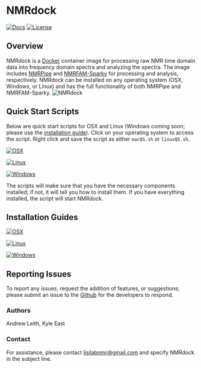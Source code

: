 
  
# NMRdock

[![Docs](https://img.shields.io/badge/docs-stable-blue.svg?style=flat-square)](https://compbiocore.github.io/nmrdock)
[![License](https://img.shields.io/github/license/compbiocore/nmrdock.svg)](https://raw.githubusercontent.com/compbiocore/nmrdock/master/LICENSE)

## Overview

NMRdock is a [Docker](https://www.docker.com/) container image for processing raw NMR time domain data into frequency domain spectra and analyzing the spectra. The image includes [NMRPipe](https://www.ibbr.umd.edu/nmrpipe/index.html) and [NMRFAM-Sparky](https://nmrfam.wisc.edu/nmrfam-sparky-distribution/) for processing and analysis, respectively. NMRdock can be installed on any operating system (OSX, Windows, or Linux) and has the full functionality of both NMRPipe and NMRFAM-Sparky.
![NMRdock](https://github.com/compbiocore/nmrdock/raw/master/docs/assets/NMRdockOverview.png)

## Quick Start Scripts

Below are quick start scripts for OSX and Linux (Windows coming soon; please use the [installation guide](https://compbiocore.github.io/nmrdock/walkthroughs/#windows)). Click on your operating system to access the script. Right click and save the script as either `macQS.sh` or `linuxQS.sh`.

[![OSX](https://github.com/compbiocore/nmrdock/raw/master/docs/assets/macQS.png)](https://raw.githubusercontent.com/compbiocore/nmrdock/master/macQS)

[![Linux](https://github.com/compbiocore/nmrdock/raw/master/docs/assets/linuxQS.png)](https://raw.githubusercontent.com/compbiocore/nmrdock/master/linuxQS)

[![Windows](https://github.com/compbiocore/nmrdock/raw/master/docs/assets/windowsQS.png)](https://raw.githubusercontent.com/compbiocore/nmrdock/master/windowsQS.txt)

The scripts will make sure that you have the necessary components installed; if not, it will tell you how to install them. If you have everything installed, the script will start NMRdock.

## Installation Guides

[![OSX](https://github.com/compbiocore/nmrdock/raw/master/docs/assets/macQS.png)](https://compbiocore.github.io/nmrdock/walkthroughs/#osx)

[![Linux](https://github.com/compbiocore/nmrdock/raw/master/docs/assets/linuxQS.png)](https://compbiocore.github.io/nmrdock/walkthroughs/#linux)

[![Windows](https://github.com/compbiocore/nmrdock/raw/master/docs/assets/windowsQS.png)](https://compbiocore.github.io/nmrdock/walkthroughs/#windows)

## Reporting Issues

To report any issues, request the addition of features, or suggestions; please submit an issue to the [Github](https://github.com/compbiocore/nmrdock/issues) for the developers to respond.


### Authors

Andrew Leith, Kyle East

### Contact

For assistance, please contact lisilabnmr@gmail.com and specify NMRdock in the subject line.
